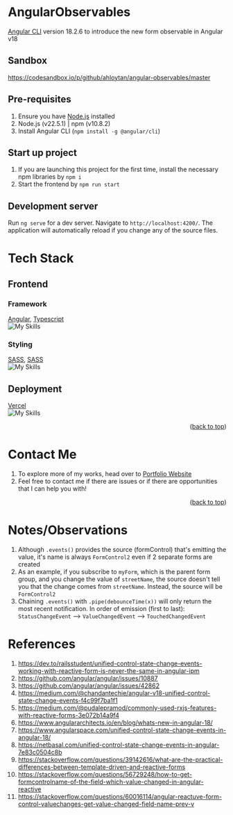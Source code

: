 <a name="readme-top"></a>
# AngularObservables

[Angular CLI](https://github.com/angular/angular-cli) version 18.2.6 to introduce the new form observable in Angular v18

## Sandbox
https://codesandbox.io/p/github/ahloytan/angular-observables/master

## Pre-requisites
1. Ensure you have [Node.js](https://nodejs.org/en/download) installed
2. Node.js (v22.5.1) | npm (v10.8.2)
3. Install Angular CLI (`npm install -g @angular/cli`)

## Start up project
1. If you are launching this project for the first time, install the necessary npm libraries by `npm i`
2. Start the frontend by `npm run start`

## Development server
Run `ng serve` for a dev server. Navigate to `http://localhost:4200/`. The application will automatically reload if you change any of the source files.

# Tech Stack

## Frontend
### Framework
[Angular](https://angular.dev/tools/cli/setup-local), [Typescript](https://www.typescriptlang.org/) <br>
![My Skills](https://skillicons.dev/icons?i=angular,ts&perline=3)

### Styling
[SASS](https://sass-lang.com/), [SASS](https://www.w3schools.com/css/) <br>
![My Skills](https://skillicons.dev/icons?i=sass,css&perline=3)

## Deployment
[Vercel](https://vercel.com/)<br>
![My Skills](https://skillicons.dev/icons?i=vercel&perline=3)
<p align="right">(<a href="#readme-top">back to top</a>)</p>

# Contact Me
1. To explore more of my works, head over to [Portfolio Website](https://ahloytan.netlify.app)
2. Feel free to contact me if there are issues or if there are opportunities that I can help you with!
<p align="right">(<a href="#readme-top">back to top</a>)</p>

# Notes/Observations
1. Although `.events()` provides the source (formControl) that's emitting the value, it's name is always `FormControl2` even if 2 separate forms are created
2. As an example, if you subscribe to `myForm`, which is the parent form group, and you change the value of `streetName`, the source doesn't tell you that the change comes from `streetName`. Instead, the source will be `FormControl2`
3. Chaining `.events()` with `.pipe(debounceTime(x))` will only return the most recent notification. In order of emission (first to last): `StatusChangeEvent` --> `ValueChangedEvent` --> `TouchedChangedEvent`

# References
1. https://dev.to/railsstudent/unified-control-state-change-events-working-with-reactive-form-is-never-the-same-in-angular-ipm
2. https://github.com/angular/angular/issues/10887
3. https://github.com/angular/angular/issues/42862
4. https://medium.com/@chandantechie/angular-v18-unified-control-state-change-events-f4c99f7ba1f1
5. https://medium.com/@pudalepramod/commonly-used-rxjs-features-with-reactive-forms-3e072b14a9f4
6. https://www.angulararchitects.io/en/blog/whats-new-in-angular-18/
7. https://www.angularspace.com/unified-control-state-change-events-in-angular-18/
8. https://netbasal.com/unified-control-state-change-events-in-angular-7e83c0504c8b
9. https://stackoverflow.com/questions/39142616/what-are-the-practical-differences-between-template-driven-and-reactive-forms
10. https://stackoverflow.com/questions/56729248/how-to-get-formcontrolname-of-the-field-which-value-changed-in-angular-reactive
11. https://stackoverflow.com/questions/60016114/angular-reactuve-form-control-valuechanges-get-value-changed-field-name-prev-v
    
